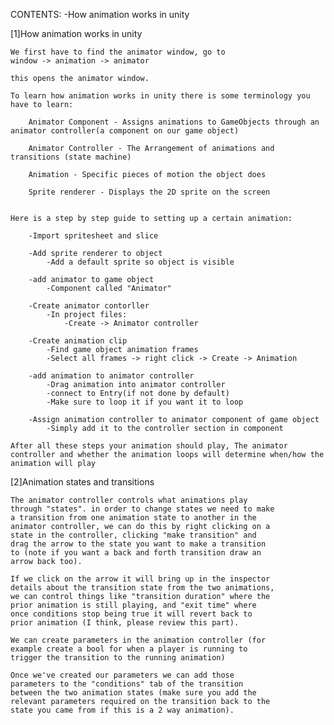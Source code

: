 CONTENTS:
    -How animation works in unity

[1]How animation works in unity

    We first have to find the animator window, go to
    window -> animation -> animator

    this opens the animator window.

    To learn how animation works in unity there is some terminology you have to learn:

        Animator Component - Assigns animations to GameObjects through an animator controller(a component on our game object)

        Animator Controller - The Arrangement of animations and transitions (state machine)

        Animation - Specific pieces of motion the object does

        Sprite renderer - Displays the 2D sprite on the screen

    
    Here is a step by step guide to setting up a certain animation:
        
        -Import spritesheet and slice
        
        -Add sprite renderer to object
            -Add a default sprite so object is visible
        
        -add animator to game object
            -Component called "Animator"
        
        -Create animator contorller
            -In project files:
                -Create -> Animator controller
        
        -Create animation clip
            -Find game object animation frames
            -Select all frames -> right click -> Create -> Animation
        
        -add animation to animator controller
            -Drag animation into animator controller
            -connect to Entry(if not done by default)
            -Make sure to loop it if you want it to loop
        
        -Assign animation controller to animator component of game object
            -Simply add it to the controller section in component
        
    After all these steps your animation should play, The animator controller and whether the animation loops will determine when/how the animation will play

[2]Animation states and transitions
    
    The animator controller controls what animations play 
    through "states". in order to change states we need to make 
    a transition from one animation state to another in the 
    animator controller, we can do this by right clicking on a 
    state in the controller, clicking "make transition" and 
    drag the arrow to the state you want to make a transition 
    to (note if you want a back and forth transition draw an 
    arrow back too).

    If we click on the arrow it will bring up in the inspector 
    details about the transition state from the two animations, 
    we can control things like "transition duration" where the 
    prior animation is still playing, and "exit time" where 
    once conditions stop being true it will revert back to 
    prior animation (I think, please review this part).

    We can create parameters in the animation controller (for 
    example create a bool for when a player is running to 
    trigger the transition to the running animation)

    Once we've created our parameters we can add those 
    parameters to the "conditions" tab of the transition 
    between the two animation states (make sure you add the 
    relevant parameters required on the transition back to the 
    state you came from if this is a 2 way animation).